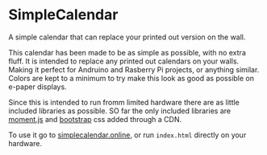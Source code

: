 # SimpleCalendar
A simple calendar that can replace your printed out version on the wall.

This calendar has been made to be as simple as possible, with no extra fluff. It is intended to replace any printed out calendars on your walls. Making it perfect for Andruino and Rasberry Pi projects, or anything similar. Colors are kept to a minimum to try make this look as good as possible on e-paper displays.

Since this is intended to run fromm limited hardware there are as little included libraries as possible. SO far the only included libraries are [moment.js](https://momentjs.com/) and [bootstrap](https://getbootstrap.com/) css added through a CDN.

To use it go to [simplecalendar.online](http://www.simplecalendar.online), or run `index.html` directly on your hardware.
